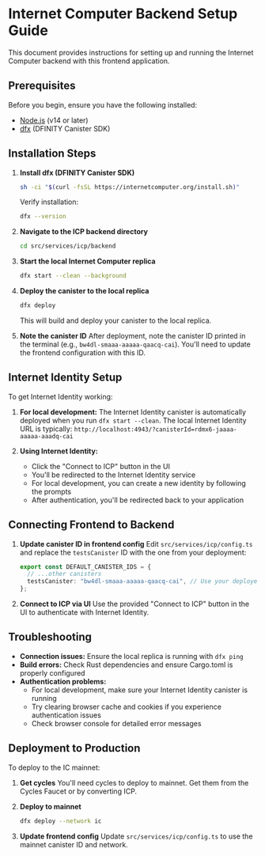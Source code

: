 # Internet Computer Backend Setup Guide

This document provides instructions for setting up and running the Internet Computer backend with this frontend application.

## Prerequisites

Before you begin, ensure you have the following installed:
- [Node.js](https://nodejs.org/) (v14 or later)
- [dfx](https://internetcomputer.org/docs/current/developer-docs/build/install-upgrade-remove) (DFINITY Canister SDK)

## Installation Steps

1. **Install dfx (DFINITY Canister SDK)**
   ```bash
   sh -ci "$(curl -fsSL https://internetcomputer.org/install.sh)"
   ```
   Verify installation:
   ```bash
   dfx --version
   ```

2. **Navigate to the ICP backend directory**
   ```bash
   cd src/services/icp/backend
   ```

3. **Start the local Internet Computer replica**
   ```bash
   dfx start --clean --background
   ```

4. **Deploy the canister to the local replica**
   ```bash
   dfx deploy
   ```
   This will build and deploy your canister to the local replica.

5. **Note the canister ID**
   After deployment, note the canister ID printed in the terminal (e.g., `bw4dl-smaaa-aaaaa-qaacq-cai`). You'll need to update the frontend configuration with this ID.

## Internet Identity Setup

To get Internet Identity working:

1. **For local development:**
   The Internet Identity canister is automatically deployed when you run `dfx start --clean`.
   The local Internet Identity URL is typically: `http://localhost:4943/?canisterId=rdmx6-jaaaa-aaaaa-aaadq-cai`

2. **Using Internet Identity:**
   - Click the "Connect to ICP" button in the UI
   - You'll be redirected to the Internet Identity service
   - For local development, you can create a new identity by following the prompts
   - After authentication, you'll be redirected back to your application

## Connecting Frontend to Backend

1. **Update canister ID in frontend config**
   Edit `src/services/icp/config.ts` and replace the `testsCanister` ID with the one from your deployment:
   ```typescript
   export const DEFAULT_CANISTER_IDS = {
     // ...other canisters
     testsCanister: "bw4dl-smaaa-aaaaa-qaacq-cai", // Use your deployed canister ID
   };
   ```

2. **Connect to ICP via UI**
   Use the provided "Connect to ICP" button in the UI to authenticate with Internet Identity.

## Troubleshooting

- **Connection issues:** Ensure the local replica is running with `dfx ping`
- **Build errors:** Check Rust dependencies and ensure Cargo.toml is properly configured
- **Authentication problems:** 
  - For local development, make sure your Internet Identity canister is running
  - Try clearing browser cache and cookies if you experience authentication issues
  - Check browser console for detailed error messages

## Deployment to Production

To deploy to the IC mainnet:

1. **Get cycles** 
   You'll need cycles to deploy to mainnet. Get them from the Cycles Faucet or by converting ICP.

2. **Deploy to mainnet**
   ```bash
   dfx deploy --network ic
   ```

3. **Update frontend config**
   Update `src/services/icp/config.ts` to use the mainnet canister ID and network.
